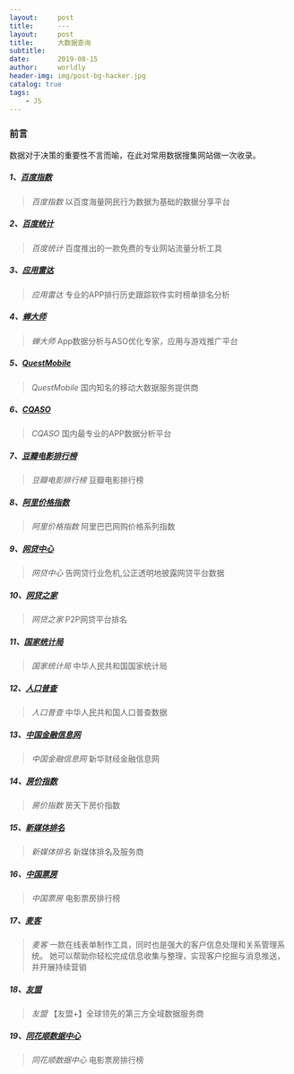 ```yaml
---
layout:     post
title:      ---
layout:     post
title:      大数据查询
subtitle:   
date:       2019-08-15
author:     worldly
header-img: img/post-bg-hacker.jpg
catalog: true
tags:
    - JS
---
```


### 前言
数据对于决策的重要性不言而喻，在此对常用数据搜集网站做一次收录。

##### 1、[百度指数](http://index.baidu.com)
> *百度指数* 以百度海量网民行为数据为基础的数据分享平台

##### 2、[百度统计](https://tongji.baidu.com)
> *百度统计* 百度推出的一款免费的专业网站流量分析工具

##### 3、[应用雷达](http://www.ann9.com/)
> *应用雷达* 专业的APP排行历史跟踪软件实时榜单排名分析

##### 4、[蝉大师](https://www.chandashi.com)
> *蝉大师* App数据分析与ASO优化专家，应用与游戏推广平台

##### 5、[QuestMobile](http://www.questmobile.com.cn/)
> *QuestMobile* 国内知名的移动大数据服务提供商

##### 6、[CQASO](https://www.cqaso.com)
> *CQASO* 国内最专业的APP数据分析平台

##### 7、[豆瓣电影排行榜](https://movie.douban.com/chart)
> *豆瓣电影排行榜* 豆瓣电影排行榜

##### 8、[阿里价格指数](http://topic.aliresearch.com)
> *阿里价格指数* 阿里巴巴网购价格系列指数

##### 9、[网贷中心](http://www.wdzx.com)
> *网贷中心* 告网贷行业危机,公正透明地披露网贷平台数据

##### 10、[网贷之家](https://shuju.wdzj.com)
> *网贷之家* P2P网贷平台排名

##### 11、[国家统计局](http://data.stats.gov.cn/)
> *国家统计局* 中华人民共和国国家统计局

##### 12、[人口普查](http://www.stats.gov.cn/tjsj/pcsj/)
> *人口普查* 中华人民共和国人口普查数据

##### 13、[中国金融信息网](http://dc.xinhua08.com/)
> *中国金融信息网* 新华财经金融信息网

##### 14、[房价指数](https://fdc.fang.com)
> *房价指数* 房天下房价指数

##### 15、[新媒体排名](https://www.newrank.cn)
> *新媒体排名* 新媒体排名及服务商

##### 16、[中国票房](http://www.cbooo.cn/)
> *中国票房* 电影票房排行榜

##### 17、[麦客](http://www.mikecrm.com/)
> *麦客* 一款在线表单制作工具，同时也是强大的客户信息处理和关系管理系统。
她可以帮助你轻松完成信息收集与整理，实现客户挖掘与消息推送，并开展持续营销

##### 18、[友盟](https://www.umeng.com)
> *友盟* 【友盟+】全球领先的第三方全域数据服务商

##### 19、[同花顺数据中心](http://data.10jqka.com.cn/)
> *同花顺数据中心* 电影票房排行榜

